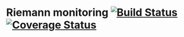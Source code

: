 # Riemann monitoring [![Build Status](https://travis-ci.org/trademachines/riemann-monitoring.svg?branch=master)](https://travis-ci.org/trademachines/riemann-monitoring) [![Coverage Status](https://coveralls.io/repos/github/trademachines/riemann-monitoring/badge.svg?branch=master)](https://coveralls.io/github/trademachines/riemann-monitoring?branch=master)